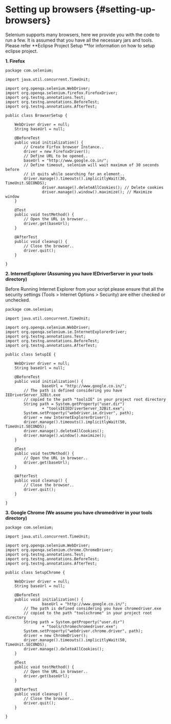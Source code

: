 # Setting up browsers {#setting-up-browsers}

Selenium supports many browsers, here we provide you with the code to run a few. It is assumed that you have all the necessary jars and tools. Please refer **Eclipse Project Setup **for information on how to setup eclipse project.

**1. Firefox**

```
package com.selenium;

import java.util.concurrent.TimeUnit;

import org.openqa.selenium.WebDriver;
import org.openqa.selenium.firefox.FirefoxDriver;
import org.testng.annotations.Test;
import org.testng.annotations.BeforeTest;
import org.testng.annotations.AfterTest;

public class BrowserSetup {

    WebDriver driver = null;
    String baseUrl = null;

    @BeforeTest
    public void initialization() {
        // Create Firfox browser Instance..
        driver = new FirefoxDriver();
        // Define URL to be opened..
        baseUrl = "http://www.google.co.in/";
        // Define timeout, selenium will wait maximum of 30 seconds before
        // it quits while searching for an element..
        driver.manage().timeouts().implicitlyWait(30, TimeUnit.SECONDS);
                driver.manage().deleteAllCookies(); // Delete cookies
                driver.manage().window().maximize(); // Maximize window
    }

    @Test
    public void testMethod() {
        // Open the URL in browser..
        driver.get(baseUrl);
    }

    @AfterTest
    public void cleanup() {
        // Close the browser..
        driver.quit();
    }

}
```

**2. InternetExplorer \(Assuming you have IEDriverServer in your tools directory\)**

Before Running Internet Explorer from your script please ensure that all the security settings \(Tools &gt; Internet Options &gt; Security\) are either checked or unchecked.

```
package com.selenium;

import java.util.concurrent.TimeUnit;

import org.openqa.selenium.WebDriver;
import org.openqa.selenium.ie.InternetExplorerDriver;
import org.testng.annotations.Test;
import org.testng.annotations.BeforeTest;
import org.testng.annotations.AfterTest;

public class SetupIE {

    WebDriver driver = null;
    String baseUrl = null;

    @BeforeTest
    public void initialization() {
                baseUrl = "http://www.google.co.in/";
        // The path is defined considering you have IEDriverServer_32Bit.exe
        // copied to the path "toolsIE" in your project root directory
        String path = System.getProperty("user.dir")
                + "toolsIEIEDriverServer_32Bit.exe";
        System.setProperty("webdriver.ie.driver", path);
        driver = new InternetExplorerDriver();
        driver.manage().timeouts().implicitlyWait(50, TimeUnit.SECONDS);
        driver.manage().deleteAllCookies();
        driver.manage().window().maximize();
    }

    @Test
    public void testMethod() {
        // Open the URL in browser..
        driver.get(baseUrl);
    }

    @AfterTest
    public void cleanup() {
        // Close the browser..
        driver.quit();
    }

}
```

**3. Google Chrome \(We assume you have chromedriver in your tools directory\)**

```
package com.selenium;

import java.util.concurrent.TimeUnit;

import org.openqa.selenium.WebDriver;
import org.openqa.selenium.chrome.ChromeDriver;
import org.testng.annotations.Test;
import org.testng.annotations.BeforeTest;
import org.testng.annotations.AfterTest;

public class SetupChrome {

    WebDriver driver = null;
    String baseUrl = null;

    @BeforeTest
    public void initialization() {
                baseUrl = "http://www.google.co.in/";
        // The path is defined considering you have chromedriver.exe
        // copied to the path "toolschrome" in your project root directory
        String path = System.getProperty("user.dir")
                + "tools/chromechromedriver.exe";
        System.setProperty("webdriver.chrome.driver", path);
        driver = new ChromeDriver();
        driver.manage().timeouts().implicitlyWait(50, TimeUnit.SECONDS);
        driver.manage().deleteAllCookies();
    }

    @Test
    public void testMethod() {
        // Open the URL in browser..
        driver.get(baseUrl);
    }

    @AfterTest
    public void cleanup() {
        // Close the browser..
        driver.quit();
    }

}
```



